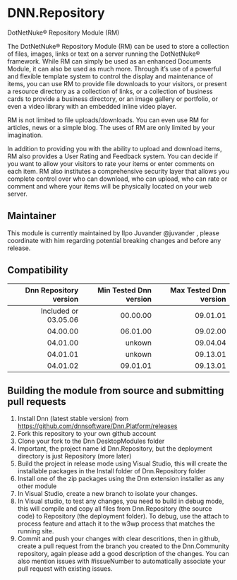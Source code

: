 # DNN.Repository
DotNetNuke® Repository Module (RM)

The DotNetNuke® Repository Module (RM) can be used to store a collection of files, images, links or text on a server running the DotNetNuke® framework. While RM can simply be used as an enhanced Documents Module, it can also be used as much more. Through it’s use of a powerful and flexible template system to control the display and maintenance of items, you can use RM to provide file downloads to your visitors, or present a resource directory as a collection of links, or a collection of business cards to provide a business directory, or an image gallery or portfolio, or even a video library with an embedded inline video player.

RM is not limited to file uploads/downloads. You can even use RM for articles, news or a simple blog. The uses of RM are only limited by your imagination.

In addition to providing you with the ability to upload and download items, RM also provides a User Rating and Feedback system. You can decide if you want to allow your visitors to rate your items or enter comments on each item. RM also institutes a comprehensive security layer that allows you complete control over who can download, who can upload, who can rate or comment and where your items will be physically located on your web server. 

## Maintainer
This module is currently maintained by Ilpo Juvander @juvander , please coordinate with him regarding potential breaking changes and before any release.

## Compatibility
| Dnn Repository version         | Min Tested Dnn version | Max Tested Dnn version |
| -------------------------:| ----------------------:| ----------------------:|
|      Included or 03.05.06 |               00.00.00 |               09.01.01 |
|                  04.00.00 |               06.01.00 |               09.02.00 |
|                  04.01.00 |               unkown   |               09.04.04 |
|                  04.01.01 |               unkown   |               09.13.01 |
|                  04.01.02 |               09.01.01 |               09.13.01 |

## Building the module from source and submitting pull requests
1. Install Dnn (latest stable version) from https://github.com/dnnsoftware/Dnn.Platform/releases
2. Fork this repository to your own github account
3. Clone your fork to the Dnn DesktopModules folder
4. Important, the project name id Dnn.Repository, but the deployment directory is just Repository (more later)
5. Build the project in release mode using Visual Studio, this will create the installable packages in the Install folder of Dnn.Repository folder
6. Install one of the zip packages using the Dnn extension installer as any other module
7. In Visual Studio, create a new branch to isolate your changes.
8. In Visual studio, to test any changes, you need to build in debug mode, this will compile and copy all files from Dnn.Repository (the source code) to Repository (the deployment folder). To debug, use the attach to process feature and attach it to the w3wp process that matches the running site.
9. Commit and push your changes with clear descritions, then in github, create a pull request from the branch you created to the Dnn.Community repository, again please add a good description of the changes. You can also mention issues with #issueNumber to automatically associate your pull request with existing issues.
